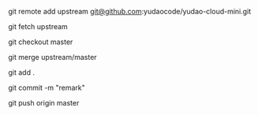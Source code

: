 git remote add upstream git@github.com:yudaocode/yudao-cloud-mini.git

git fetch upstream

git checkout master

git merge upstream/master

git add .

git commit -m "remark"

git push origin master